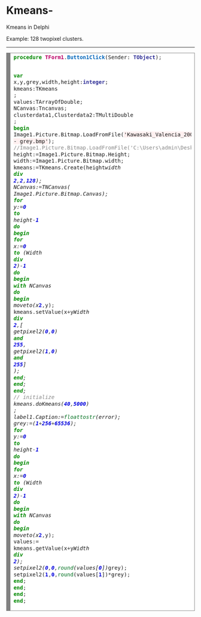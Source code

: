 # Kmeans-
Kmeans in Delphi

Example: 128 twopixel clusters.

-------------------------------------------------------
<!-- HTML generated using hilite.me --><div style="background: #ffffff; overflow:auto;width:auto;border:solid gray;border-width:.1em .1em .1em .8em;padding:.2em .6em;"><pre style="margin: 0; line-height: 125%"><span style="color: #008800; font-weight: bold">procedure</span> <span style="color: #BB0066; font-weight: bold">TForm1</span><span style="color: #333333">.</span><span style="color: #0066BB; font-weight: bold">Button1Click</span>(Sender<span style="color: #333333">:</span> <span style="color: #333399; font-weight: bold">TObject</span>)<span style="color: #333333">;</span>
<span style="color: #008800; font-weight: bold">var</span>
  x<span style="color: #333333">,</span>y<span style="color: #333333">,</span>grey<span style="color: #333333">,</span>width<span style="color: #333333">,</span>height<span style="color: #333333">:</span><span style="color: #333399; font-weight: bold">integer</span><span style="color: #333333">;</span>
  kmeans<span style="color: #333333">:</span>TKmeans <span style="color: #333333">;</span>
  values<span style="color: #333333">:</span>TArrayOfDouble<span style="color: #333333">;</span>
  NCanvas<span style="color: #333333">:</span>Tncanvas<span style="color: #333333">;</span>
  clusterdata1<span style="color: #333333">,</span>Clusterdata2<span style="color: #333333">:</span>TMultiDouble <span style="color: #333333">;</span>
<span style="color: #008800; font-weight: bold">begin</span>
  Image1<span style="color: #333333">.</span>Picture<span style="color: #333333">.</span>Bitmap<span style="color: #333333">.</span>LoadFromFile(<span style="background-color: #fff0f0">&#39;Kawasaki_Valencia_2007_09_160x120 - grey.bmp&#39;</span>)<span style="color: #333333">;</span>
 <span style="color: #888888">//Image1.Picture.Bitmap.LoadFromFile(&#39;C:\Users\admin\Desktop\IMG_20170609_160214242.bmp&#39;);</span>
  height<span style="color: #333333">:=</span>Image1<span style="color: #333333">.</span>Picture<span style="color: #333333">.</span>Bitmap<span style="color: #333333">.</span>Height<span style="color: #333333">;</span>
  width<span style="color: #333333">:=</span>Image1<span style="color: #333333">.</span>Picture<span style="color: #333333">.</span>Bitmap<span style="color: #333333">.</span>width<span style="color: #333333">;</span>
  kmeans<span style="color: #333333">:=</span>TKmeans<span style="color: #333333">.</span>Create(height<span style="color: #333333">*</span>width <span style="color: #008800; font-weight: bold">div</span> <span style="color: #0000DD; font-weight: bold">2</span><span style="color: #333333">,</span><span style="color: #0000DD; font-weight: bold">2</span><span style="color: #333333">,</span><span style="color: #0000DD; font-weight: bold">128</span>)<span style="color: #333333">;</span>
  NCanvas<span style="color: #333333">:=</span>TNCanvas( Image1<span style="color: #333333">.</span>Picture<span style="color: #333333">.</span>Bitmap<span style="color: #333333">.</span>Canvas)<span style="color: #333333">;</span>
  <span style="color: #008800; font-weight: bold">for</span> y<span style="color: #333333">:=</span><span style="color: #0000DD; font-weight: bold">0</span> <span style="color: #008800; font-weight: bold">to</span> height<span style="color: #333333">-</span><span style="color: #0000DD; font-weight: bold">1</span> <span style="color: #008800; font-weight: bold">do</span>
  <span style="color: #008800; font-weight: bold">begin</span>
    <span style="color: #008800; font-weight: bold">for</span> x<span style="color: #333333">:=</span><span style="color: #0000DD; font-weight: bold">0</span> <span style="color: #008800; font-weight: bold">to</span> (Width <span style="color: #008800; font-weight: bold">div</span> <span style="color: #0000DD; font-weight: bold">2</span>)<span style="color: #333333">-</span><span style="color: #0000DD; font-weight: bold">1</span> <span style="color: #008800; font-weight: bold">do</span>
    <span style="color: #008800; font-weight: bold">begin</span>
     <span style="color: #008800; font-weight: bold">with</span> NCanvas <span style="color: #008800; font-weight: bold">do</span>
     <span style="color: #008800; font-weight: bold">begin</span>
       moveto(x<span style="color: #333333">*</span><span style="color: #0000DD; font-weight: bold">2</span><span style="color: #333333">,</span>y)<span style="color: #333333">;</span>
        kmeans<span style="color: #333333">.</span>setValue(x<span style="color: #333333">+</span>y<span style="color: #333333">*</span>Width <span style="color: #008800; font-weight: bold">div</span> <span style="color: #0000DD; font-weight: bold">2</span><span style="color: #333333">,</span>[
        getpixel2(<span style="color: #0000DD; font-weight: bold">0</span><span style="color: #333333">,</span><span style="color: #0000DD; font-weight: bold">0</span>) <span style="color: #008800; font-weight: bold">and</span> <span style="color: #0000DD; font-weight: bold">255</span><span style="color: #333333">,</span>
        getpixel2(<span style="color: #0000DD; font-weight: bold">1</span><span style="color: #333333">,</span><span style="color: #0000DD; font-weight: bold">0</span>) <span style="color: #008800; font-weight: bold">and</span> <span style="color: #0000DD; font-weight: bold">255</span>]
       )<span style="color: #333333">;</span>
     <span style="color: #008800; font-weight: bold">end</span><span style="color: #333333">;</span>
    <span style="color: #008800; font-weight: bold">end</span><span style="color: #333333">;</span>
  <span style="color: #008800; font-weight: bold">end</span><span style="color: #333333">;</span>
  <span style="color: #888888">// initialize</span>
  kmeans<span style="color: #333333">.</span>doKmeans(<span style="color: #0000DD; font-weight: bold">40</span><span style="color: #333333">,</span><span style="color: #0000DD; font-weight: bold">5000</span>) <span style="color: #333333">;</span>
  label1<span style="color: #333333">.</span>Caption<span style="color: #333333">:=</span><span style="color: #007020">floattostr</span>(error)<span style="color: #333333">;</span>
  grey<span style="color: #333333">:=</span>(<span style="color: #0000DD; font-weight: bold">1</span><span style="color: #333333">+</span><span style="color: #0000DD; font-weight: bold">256</span><span style="color: #333333">+</span><span style="color: #0000DD; font-weight: bold">65536</span>)<span style="color: #333333">;</span>
  <span style="color: #008800; font-weight: bold">for</span> y<span style="color: #333333">:=</span><span style="color: #0000DD; font-weight: bold">0</span> <span style="color: #008800; font-weight: bold">to</span> height<span style="color: #333333">-</span><span style="color: #0000DD; font-weight: bold">1</span> <span style="color: #008800; font-weight: bold">do</span>
  <span style="color: #008800; font-weight: bold">begin</span>
    <span style="color: #008800; font-weight: bold">for</span> x<span style="color: #333333">:=</span><span style="color: #0000DD; font-weight: bold">0</span> <span style="color: #008800; font-weight: bold">to</span> (Width <span style="color: #008800; font-weight: bold">div</span> <span style="color: #0000DD; font-weight: bold">2</span>)<span style="color: #333333">-</span><span style="color: #0000DD; font-weight: bold">1</span> <span style="color: #008800; font-weight: bold">do</span>
    <span style="color: #008800; font-weight: bold">begin</span>
     <span style="color: #008800; font-weight: bold">with</span> NCanvas <span style="color: #008800; font-weight: bold">do</span>
     <span style="color: #008800; font-weight: bold">begin</span>
       moveto(x<span style="color: #333333">*</span><span style="color: #0000DD; font-weight: bold">2</span><span style="color: #333333">,</span>y)<span style="color: #333333">;</span>
       values<span style="color: #333333">:=</span> kmeans<span style="color: #333333">.</span>getValue(x<span style="color: #333333">+</span>y<span style="color: #333333">*</span>Width <span style="color: #008800; font-weight: bold">div</span> <span style="color: #0000DD; font-weight: bold">2</span>)<span style="color: #333333">;</span>
       setpixel2(<span style="color: #0000DD; font-weight: bold">0</span><span style="color: #333333">,</span><span style="color: #0000DD; font-weight: bold">0</span><span style="color: #333333">,</span><span style="color: #007020">round</span>(values[<span style="color: #0000DD; font-weight: bold">0</span>])<span style="color: #333333">*</span>grey)<span style="color: #333333">;</span>
       setpixel2(<span style="color: #0000DD; font-weight: bold">1</span><span style="color: #333333">,</span><span style="color: #0000DD; font-weight: bold">0</span><span style="color: #333333">,</span><span style="color: #007020">round</span>(values[<span style="color: #0000DD; font-weight: bold">1</span>])<span style="color: #333333">*</span>grey)<span style="color: #333333">;</span>
     <span style="color: #008800; font-weight: bold">end</span><span style="color: #333333">;</span>
    <span style="color: #008800; font-weight: bold">end</span><span style="color: #333333">;</span>
  <span style="color: #008800; font-weight: bold">end</span><span style="color: #333333">;</span>
<span style="color: #008800; font-weight: bold">end</span><span style="color: #333333">;</span>
</pre></div>
